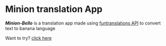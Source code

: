 # Minion translation App

***Minion-Bello*** is a translation app made using [funtranslations API](https://funtranslations.com/api/) to convert text to banana language

Want to try? [click here](https://minion-bello.netlify.app/)
 